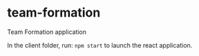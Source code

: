 # team-formation
Team Formation application


In the client folder, run: `npm start` to launch the react application.
